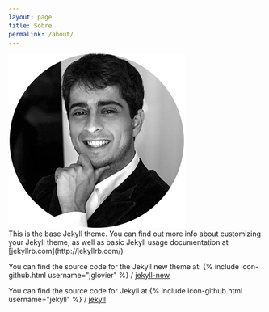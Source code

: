 ```yaml
---
layout: page
title: Sobre
permalink: /about/
---
```

<head>
  <link href="css/bootstrap.min.css" rel="stylesheet">
</head>
<div class="col-md-6 col-xs-12"><img src="/img/gabriel_pereira.png"></div>
<div class="col-md-6 col-xs-12">
This is the base Jekyll theme. You can find out more info about customizing your Jekyll theme, as well as basic Jekyll usage documentation at [jekyllrb.com](http://jekyllrb.com/)

You can find the source code for the Jekyll new theme at:
{% include icon-github.html username="jglovier" %} /
[jekyll-new](https://github.com/jglovier/jekyll-new)

You can find the source code for Jekyll at
{% include icon-github.html username="jekyll" %} /
[jekyll](https://github.com/jekyll/jekyll)
</div>
<script src="https://ajax.googleapis.com/ajax/libs/jquery/1.11.3/jquery.min.js"></script>
<script src="/js/bootstrap.min.js"></script>
